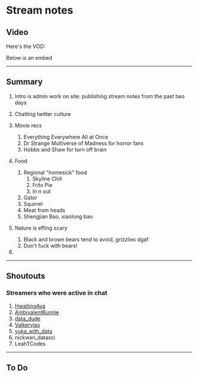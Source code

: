 # Stream notes

## Video

Here's the VOD:

Below is an embed

---

## Summary

1. Intro is admin work on site: publishing stream notes from the past two days

2. Chatting twitter culture

3. Movie recs
   1. Everything Everywhere All at Once
   2. Dr Strange Multiverse of Madness for horror fans
   3. Hobbs and Shaw for turn off brain

4. Food
   1. Regional "homesick" food
      1. Skyline Chili
      2. Frito Pie
      3. In n out
   2. Gator
   3. Squirrel
   4. Meat from heads
   5. Shengjian Bao, xiaolong bao

5. Nature is effing scary
   1. Black and brown bears tend to avoid, grizzlies dgaf
   2. Don't fuck with bears!

6. 

---

## Shoutouts

### Streamers who were active in chat

1. [HwaitingAya](https://www.twitch.tv/hwaitingaya)
2. [AmbivalentBunnie](https://www.twitch.tv/AmbivalentBunnie)
3. [data_dude](https://www.twitch.tv/data_dude)
4. [Valkeryias](https://www.twitch.tv/valkeryias)
5. [yuka_with_data](https://www.twitch.tv/yuka_with_data)
6. nickwan_datasci
7. LeahTCodes

---

## To Do
